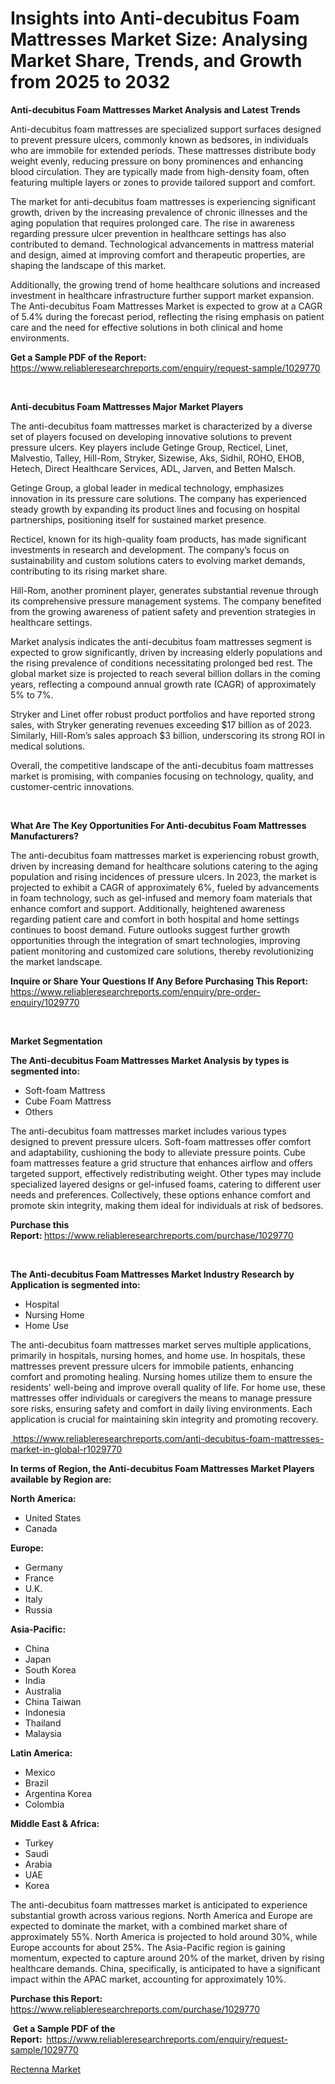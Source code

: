 <p><h1>Insights into Anti-decubitus Foam Mattresses Market Size: Analysing Market Share, Trends, and Growth from 2025 to 2032</h1></p><p><strong>Anti-decubitus Foam Mattresses Market Analysis and Latest Trends</strong></p>
<p><p>Anti-decubitus foam mattresses are specialized support surfaces designed to prevent pressure ulcers, commonly known as bedsores, in individuals who are immobile for extended periods. These mattresses distribute body weight evenly, reducing pressure on bony prominences and enhancing blood circulation. They are typically made from high-density foam, often featuring multiple layers or zones to provide tailored support and comfort.</p><p>The market for anti-decubitus foam mattresses is experiencing significant growth, driven by the increasing prevalence of chronic illnesses and the aging population that requires prolonged care. The rise in awareness regarding pressure ulcer prevention in healthcare settings has also contributed to demand. Technological advancements in mattress material and design, aimed at improving comfort and therapeutic properties, are shaping the landscape of this market. </p><p>Additionally, the growing trend of home healthcare solutions and increased investment in healthcare infrastructure further support market expansion. The Anti-decubitus Foam Mattresses Market is expected to grow at a CAGR of 5.4% during the forecast period, reflecting the rising emphasis on patient care and the need for effective solutions in both clinical and home environments.</p></p>
<p><strong>Get a Sample PDF of the Report:&nbsp;</strong> <a href="https://www.reliableresearchreports.com/enquiry/request-sample/1029770?utm_campaign=2216&utm_medium=2&utm_source=Github&utm_content=ia&utm_term=21032025&utm_id=anti-decubitus-foam-mattresses">https://www.reliableresearchreports.com/enquiry/request-sample/1029770</a></p>
<p>&nbsp;</p>
<p><strong>Anti-decubitus Foam Mattresses Major Market Players</strong></p>
<p><p>The anti-decubitus foam mattresses market is characterized by a diverse set of players focused on developing innovative solutions to prevent pressure ulcers. Key players include Getinge Group, Recticel, Linet, Malvestio, Talley, Hill-Rom, Stryker, Sizewise, Aks, Sidhil, ROHO, EHOB, Hetech, Direct Healthcare Services, ADL, Jarven, and Betten Malsch.</p><p>Getinge Group, a global leader in medical technology, emphasizes innovation in its pressure care solutions. The company has experienced steady growth by expanding its product lines and focusing on hospital partnerships, positioning itself for sustained market presence.</p><p>Recticel, known for its high-quality foam products, has made significant investments in research and development. The company’s focus on sustainability and custom solutions caters to evolving market demands, contributing to its rising market share.</p><p>Hill-Rom, another prominent player, generates substantial revenue through its comprehensive pressure management systems. The company benefited from the growing awareness of patient safety and prevention strategies in healthcare settings.</p><p>Market analysis indicates the anti-decubitus foam mattresses segment is expected to grow significantly, driven by increasing elderly populations and the rising prevalence of conditions necessitating prolonged bed rest. The global market size is projected to reach several billion dollars in the coming years, reflecting a compound annual growth rate (CAGR) of approximately 5% to 7%.</p><p>Stryker and Linet offer robust product portfolios and have reported strong sales, with Stryker generating revenues exceeding $17 billion as of 2023. Similarly, Hill-Rom’s sales approach $3 billion, underscoring its strong ROI in medical solutions.</p><p>Overall, the competitive landscape of the anti-decubitus foam mattresses market is promising, with companies focusing on technology, quality, and customer-centric innovations.</p></p>
<p>&nbsp;</p>
<p><strong>What Are The Key Opportunities For Anti-decubitus Foam Mattresses Manufacturers?</strong></p>
<p><p>The anti-decubitus foam mattresses market is experiencing robust growth, driven by increasing demand for healthcare solutions catering to the aging population and rising incidences of pressure ulcers. In 2023, the market is projected to exhibit a CAGR of approximately 6%, fueled by advancements in foam technology, such as gel-infused and memory foam materials that enhance comfort and support. Additionally, heightened awareness regarding patient care and comfort in both hospital and home settings continues to boost demand. Future outlooks suggest further growth opportunities through the integration of smart technologies, improving patient monitoring and customized care solutions, thereby revolutionizing the market landscape.</p></p>
<p><strong>Inquire or Share Your Questions If Any Before Purchasing This Report:</strong> <a href="https://www.reliableresearchreports.com/enquiry/pre-order-enquiry/1029770?utm_campaign=2216&utm_medium=2&utm_source=Github&utm_content=ia&utm_term=21032025&utm_id=anti-decubitus-foam-mattresses">https://www.reliableresearchreports.com/enquiry/pre-order-enquiry/1029770</a></p>
<p>&nbsp;</p>
<p><strong>Market Segmentation</strong></p>
<p><strong>The Anti-decubitus Foam Mattresses Market Analysis by types is segmented into:</strong></p>
<p><ul><li>Soft-foam Mattress</li><li>Cube Foam Mattress</li><li>Others</li></ul></p>
<p><p>The anti-decubitus foam mattresses market includes various types designed to prevent pressure ulcers. Soft-foam mattresses offer comfort and adaptability, cushioning the body to alleviate pressure points. Cube foam mattresses feature a grid structure that enhances airflow and offers targeted support, effectively redistributing weight. Other types may include specialized layered designs or gel-infused foams, catering to different user needs and preferences. Collectively, these options enhance comfort and promote skin integrity, making them ideal for individuals at risk of bedsores.</p></p>
<p><strong>Purchase this Report:&nbsp;</strong><a href="https://www.reliableresearchreports.com/purchase/1029770?utm_campaign=2216&utm_medium=2&utm_source=Github&utm_content=ia&utm_term=21032025&utm_id=anti-decubitus-foam-mattresses">https://www.reliableresearchreports.com/purchase/1029770</a></p>
<p>&nbsp;</p>
<p><strong>The Anti-decubitus Foam Mattresses Market Industry Research by Application is segmented into:</strong></p>
<p><ul><li>Hospital</li><li>Nursing Home</li><li>Home Use</li></ul></p>
<p><p>The anti-decubitus foam mattresses market serves multiple applications, primarily in hospitals, nursing homes, and home use. In hospitals, these mattresses prevent pressure ulcers for immobile patients, enhancing comfort and promoting healing. Nursing homes utilize them to ensure the residents' well-being and improve overall quality of life. For home use, these mattresses offer individuals or caregivers the means to manage pressure sore risks, ensuring safety and comfort in daily living environments. Each application is crucial for maintaining skin integrity and promoting recovery.</p></p>
<p><a href="https://www.reliableresearchreports.com/anti-decubitus-foam-mattresses-market-in-global-r1029770?utm_campaign=2216&utm_medium=2&utm_source=Github&utm_content=ia&utm_term=21032025&utm_id=anti-decubitus-foam-mattresses">&nbsp;https://www.reliableresearchreports.com/anti-decubitus-foam-mattresses-market-in-global-r1029770</a></p>
<p><strong>In terms of Region, the Anti-decubitus Foam Mattresses Market Players available by Region are:</strong></p>
<p>
    <p> <strong> North America: </strong>
        <ul>
            <li>United States</li>
            <li>Canada</li>
        </ul>
        </p> 
    <p> <strong> Europe: </strong>
        <ul>
            <li>Germany</li>
            <li>France</li>
            <li>U.K.</li>
            <li>Italy</li>
            <li>Russia</li>
        </ul>
        </p> 
    <p> <strong> Asia-Pacific: </strong>
        <ul>
            <li>China</li>
            <li>Japan</li>
            <li>South Korea</li>
            <li>India</li>
            <li>Australia</li>
            <li>China Taiwan</li>
            <li>Indonesia</li>
            <li>Thailand</li>
            <li>Malaysia</li>
        </ul>
        </p> 
    <p> <strong> Latin America: </strong>
        <ul>
            <li>Mexico</li>
            <li>Brazil</li>
            <li>Argentina Korea</li>
            <li>Colombia</li>
        </ul>
        </p> 
    <p> <strong> Middle East & Africa: </strong>
        <ul>
            <li>Turkey</li>
            <li>Saudi</li>
            <li>Arabia</li>
            <li>UAE</li>
            <li>Korea</li>
        </ul>
    </p>
    </p>
<p><p>The anti-decubitus foam mattresses market is anticipated to experience substantial growth across various regions. North America and Europe are expected to dominate the market, with a combined market share of approximately 55%. North America is projected to hold around 30%, while Europe accounts for about 25%. The Asia-Pacific region is gaining momentum, expected to capture around 20% of the market, driven by rising healthcare demands. China, specifically, is anticipated to have a significant impact within the APAC market, accounting for approximately 10%.</p></p>
<p><strong>Purchase this Report: </strong><a href="https://www.reliableresearchreports.com/purchase/1029770?utm_campaign=2216&utm_medium=2&utm_source=Github&utm_content=ia&utm_term=21032025&utm_id=anti-decubitus-foam-mattresses">https://www.reliableresearchreports.com/purchase/1029770</a></p>
<p>&nbsp;<strong>Get a Sample PDF of the Report:&nbsp;&nbsp;</strong><a href="https://www.reliableresearchreports.com/enquiry/request-sample/1029770?utm_campaign=2216&utm_medium=2&utm_source=Github&utm_content=ia&utm_term=21032025&utm_id=anti-decubitus-foam-mattresses">https://www.reliableresearchreports.com/enquiry/request-sample/1029770</a></p>
<p><strong></strong></p>
<p><p><a href="https://github.com/ogbadujonito22/Market-Research-Report-List-1/blob/main/rectenna-market.md?utm_campaign=2216&utm_medium=2&utm_source=Github&utm_content=ia&utm_term=21032025&utm_id=anti-decubitus-foam-mattresses">Rectenna Market</a></p></p>